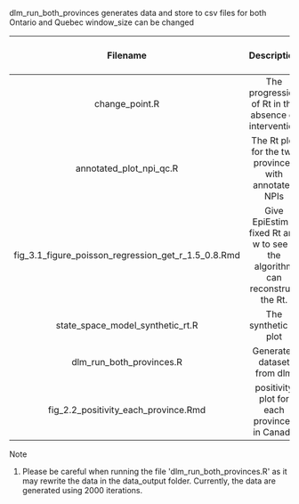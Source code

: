dlm_run_both_provinces
generates data and store to csv files for both Ontario and Quebec
window_size can be changed


|Filename|	Description|	Last verified by|
| :---: | :---: | :---: |
|change_point.R 	|The progression of Rt in the absence of intervention	|July 15
|annotated_plot_npi_qc.R	|The Rt plot for the two provinces with annotated NPIs	|July 15
|fig_3.1_figure_poisson_regression_get_r_1.5_0.8.Rmd	|Give EpiEstim a fixed Rt and w to see if the algorithm can reconstruct the Rt.	|July 15
|state_space_model_synthetic_rt.R	|The synthetic Rt plot	|July 15
|dlm_run_both_provinces.R| Generates dataset from dlm | |
|fig_2.2_positivity_each_province.Rmd| positivity plot for each provinces in Canada| | 
		
		
		

Note
1. Please be careful when running the file 'dlm_run_both_provinces.R' as it may rewrite the data in the data_output folder. Currently, the data are generated using 2000 iterations. 
